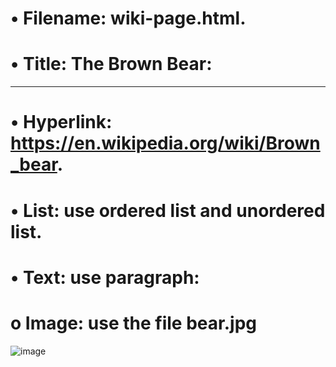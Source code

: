 # •	Filename: wiki-page.html.
# •	Title: The Brown Bear:
--------------------------------------------------------------
# •	Hyperlink: https://en.wikipedia.org/wiki/Brown_bear.
# •	List: use ordered list and unordered list.
# •	Text: use paragraph:
# o	Image: use the file bear.jpg

![image](https://github.com/svetlanasieber/Software-Engineering--Path-SoftUni/assets/135451084/898b3be8-805f-4198-8d17-86def4af3182)
